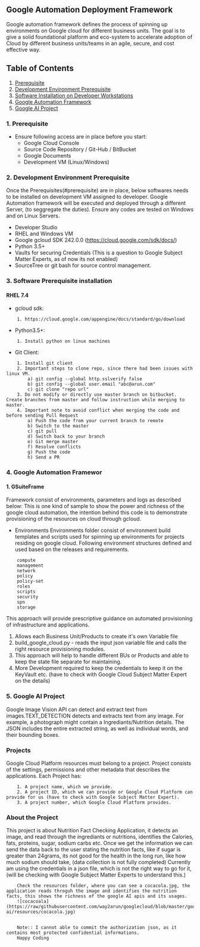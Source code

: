 ## Google Automation Deployment Framework
Google automation framework defines the process of spinning up environments on Google cloud for different business units. The goal is to give a solid foundational platform and eco-system to accelerate adoption of Cloud by different business units/teams in an agile, secure, and cost effective way.

&NewLine;
&NewLine;
## Table of Contents

 1. [Prerequisite](#prerequisite)
 2. [Development Environment Prerequisite](#Development-Environment-Prerequisite)
 3. [Software Installation on Developer Workstations](#Installation)
 4. [Google Automation Framework](#googleframework)
 5. [Google AI Project](#google-ai-project)
&NewLine;
&NewLine;
### 1. Prerequisite 
* Ensure following access are in place before you start:
	- Google Cloud Console
	- Source Code Repository / Git-Hub / BitBucket
	- Google Documents
	- Development VM (Linux/Windows)
&NewLine;	
&NewLine;
### 2. Development Environment Prerequisite 
Once the Prerequisites(#prerequisite) are in place, below softwares needs to be installed on development VM assigned to developer. Google Automation framework will be executed and deployed through a different Server, (to seggregate the duties). Ensure any codes are tested on Windows and on Linux Servers.
&NewLine;
- Developer Studio
- RHEL and Windows VM
- Google gcloud SDK 242.0.0 (https://cloud.google.com/sdk/docs/)
- Python 3.5+ 
- Vaults for securing Credentials (This is a question to Google Subject Matter Experts, as of now its not enabled)
- SourceTree or git bash for source control management.
&NewLine;
&NewLine;
### 3. Software Prerequisite installation 
&NewLine;
#### RHEL 7.4
&NewLine;
- gcloud sdk:
```
    1. https://cloud.google.com/appengine/docs/standard/go/download
```
&NewLine;
- Python3.5+: 
&NewLine;	
```
	1. Install python on linux machines
```
&NewLine;
- Git Client:		
&NewLine;
``` 
	1. Install git client
	2. Important steps to clone repo, since there had been issues with linux VM.
		a) git config --global http.sslverify false
		b) git config --global user.email "abc@arun.com"
		c) git clone "repo url"
	3. Do not modify or directly use master branch on bitbucket. Create branches from master and follow instruction while merging to master.
	4. Important note to avoid conflict when merging the code and before sending Pull Request
		a) Push the code from your current branch to remote
		b) Switch to the master
		c) git pull
		d) Switch back to your branch
		e) Git merge master
		f) Resolve conflicts
		g) Push the code
		h) Send a PR
```
&NewLine;	

&NewLine;
### 4. Google Automation Framewor
&NewLine;
#### 1. GSuiteFrame     
Framework consist of environments, parameters and logs as described below:
This is one kind of sample to show the power and richness of the google cloud automation, the intention behind this code is to demonstrate provisioning of the resources on cloud through gcloud.

&NewLine;
- Environments
  Environments folder consist of environment build templates and scripts used for spinning up environments for projects residing on google cloud. Following environment structures defined and used based on the releases and requirements.
&NewLine; 
```
    compute
    management
    network
    policy
    policy-set
    roles
    scripts
    security
    spn
    storage
```
&NewLine; 
&NewLine; 
This approach will provide prescriptive guidance on automated provisioning of infrastructure and applications.
1. Allows each Business Unit/Products to create it's own Variable file
2. build_google_cloud.py - reads the input json variable file and calls the right resource provisioning modules.
3. This approach will help to handle different BUs or Products and able to keep the state file separate for maintaining.
4. More Development required to keep the credentials to keep it on the KeyVault etc. (have to check with Google Cloud Subject Matter Expert on the details)
&NewLine; 
&NewLine;
### 5. Google AI Project
&NewLine;
&NewLine;
Google Image Vision API can detect and extract text from images.TEXT_DETECTION detects and extracts text from any image. For example, a photograph might contain a Ingrediants/Nutrition details. The JSON includes the entire extracted string, as well as individual words, and their bounding boxes.
&NewLine;
### Projects
Google Cloud Platform resources must belong to a project. Project consists of the settings, permissions and other metadata that describes the applications.
&NewLine;
&NewLine;
Each Project has:
&NewLine;
```
    1. A project name, which we provide.
    2. A project ID, which we can provide or Google Cloud Platform can provide for us (have to check with Google Subject Matter Expert).
    3. A project number, which Google Cloud Platform provides.
```
&NewLine;
### About the Project
This project is about Nutrition Fact Checking Application, it detects an image, and read through the ingrediants or nutritions, identifies the Calories, fats, proteins, sugar, sodium carbs etc. Once we get the information we can send the data back to the user stating the nutrition facts, like if sugar is greater than 24grams, its not good for the health in the long run, like how much sodium should take, (data collection is not fully completed)
Currently am using the credentials in a json file, which is not the right way to go for it, (will  be checking with Google Subject Matter Experts to understand this.)
&NewLine;
&NewLine;
```
    Check the resources folder, where you can see a cocacola.jpg, the application reads throguh the image and identifies the nutrition facts, this shows the richness of the google AI apis and its usages.
    ![cocacoala](https://raw/githubusercontent.com/way2arun/googlecloud/blob/master/google-ai/resources/cocacola.jpg)
    
```
&NewLine;
&NewLine;
```
    Note:: I cannot able to commit the authorization json, as it contains most protected confidential informations.
    Happy Coding
```

